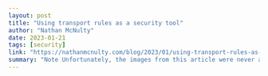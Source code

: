 ```yaml
---
layout: post
title: "Using transport rules as a security tool"
author: "Nathan McNulty"
date: 2023-01-21
tags: [security]
link: "https://nathanmcnulty.com/blog/2023/01/using-transport-rules-as-a-security-tool/"
summary: "Note Unfortunately, the images from this article were never able to be recovered, and it is unlikely I will be able to recreate them. Email security has come a long way, but there is still a lot of..."
---
```

